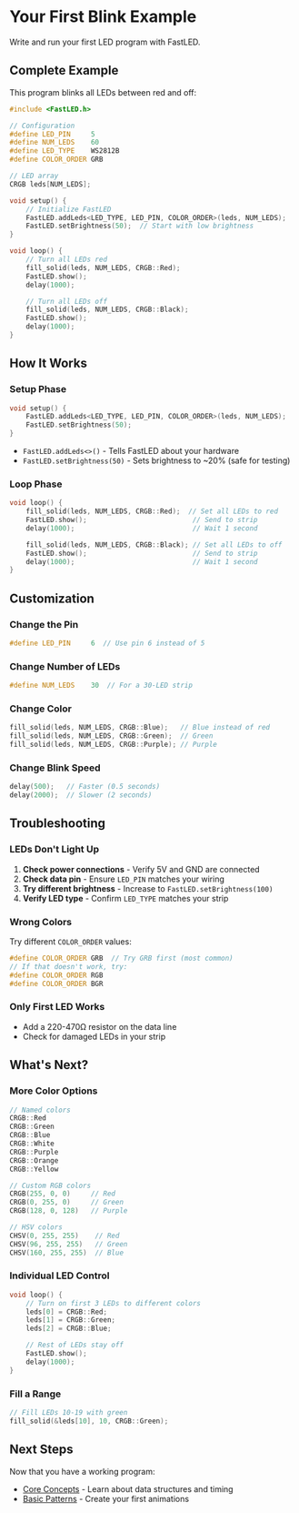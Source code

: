 # Your First Blink Example

Write and run your first LED program with FastLED.

## Complete Example

This program blinks all LEDs between red and off:

```cpp
#include <FastLED.h>

// Configuration
#define LED_PIN     5
#define NUM_LEDS    60
#define LED_TYPE    WS2812B
#define COLOR_ORDER GRB

// LED array
CRGB leds[NUM_LEDS];

void setup() {
    // Initialize FastLED
    FastLED.addLeds<LED_TYPE, LED_PIN, COLOR_ORDER>(leds, NUM_LEDS);
    FastLED.setBrightness(50);  // Start with low brightness
}

void loop() {
    // Turn all LEDs red
    fill_solid(leds, NUM_LEDS, CRGB::Red);
    FastLED.show();
    delay(1000);

    // Turn all LEDs off
    fill_solid(leds, NUM_LEDS, CRGB::Black);
    FastLED.show();
    delay(1000);
}
```

## How It Works

### Setup Phase

```cpp
void setup() {
    FastLED.addLeds<LED_TYPE, LED_PIN, COLOR_ORDER>(leds, NUM_LEDS);
    FastLED.setBrightness(50);
}
```

- `FastLED.addLeds<>()` - Tells FastLED about your hardware
- `FastLED.setBrightness(50)` - Sets brightness to ~20% (safe for testing)

### Loop Phase

```cpp
void loop() {
    fill_solid(leds, NUM_LEDS, CRGB::Red);  // Set all LEDs to red
    FastLED.show();                          // Send to strip
    delay(1000);                             // Wait 1 second

    fill_solid(leds, NUM_LEDS, CRGB::Black); // Set all LEDs to off
    FastLED.show();                          // Send to strip
    delay(1000);                             // Wait 1 second
}
```

## Customization

### Change the Pin

```cpp
#define LED_PIN     6  // Use pin 6 instead of 5
```

### Change Number of LEDs

```cpp
#define NUM_LEDS    30  // For a 30-LED strip
```

### Change Color

```cpp
fill_solid(leds, NUM_LEDS, CRGB::Blue);   // Blue instead of red
fill_solid(leds, NUM_LEDS, CRGB::Green);  // Green
fill_solid(leds, NUM_LEDS, CRGB::Purple); // Purple
```

### Change Blink Speed

```cpp
delay(500);   // Faster (0.5 seconds)
delay(2000);  // Slower (2 seconds)
```

## Troubleshooting

### LEDs Don't Light Up

1. **Check power connections** - Verify 5V and GND are connected
2. **Check data pin** - Ensure `LED_PIN` matches your wiring
3. **Try different brightness** - Increase to `FastLED.setBrightness(100)`
4. **Verify LED type** - Confirm `LED_TYPE` matches your strip

### Wrong Colors

Try different `COLOR_ORDER` values:

```cpp
#define COLOR_ORDER GRB  // Try GRB first (most common)
// If that doesn't work, try:
#define COLOR_ORDER RGB
#define COLOR_ORDER BGR
```

### Only First LED Works

- Add a 220-470Ω resistor on the data line
- Check for damaged LEDs in your strip

## What's Next?

### More Color Options

```cpp
// Named colors
CRGB::Red
CRGB::Green
CRGB::Blue
CRGB::White
CRGB::Purple
CRGB::Orange
CRGB::Yellow

// Custom RGB colors
CRGB(255, 0, 0)     // Red
CRGB(0, 255, 0)     // Green
CRGB(128, 0, 128)   // Purple

// HSV colors
CHSV(0, 255, 255)    // Red
CHSV(96, 255, 255)   // Green
CHSV(160, 255, 255)  // Blue
```

### Individual LED Control

```cpp
void loop() {
    // Turn on first 3 LEDs to different colors
    leds[0] = CRGB::Red;
    leds[1] = CRGB::Green;
    leds[2] = CRGB::Blue;

    // Rest of LEDs stay off
    FastLED.show();
    delay(1000);
}
```

### Fill a Range

```cpp
// Fill LEDs 10-19 with green
fill_solid(&leds[10], 10, CRGB::Green);
```

## Next Steps

Now that you have a working program:

- [Core Concepts](../core-concepts/) - Learn about data structures and timing
- [Basic Patterns](../basic-patterns/) - Create your first animations
